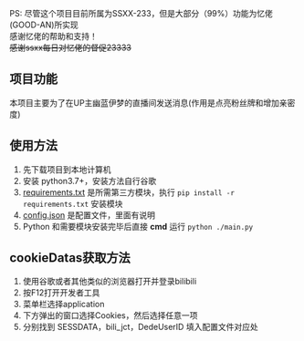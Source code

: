 PS: 尽管这个项目目前所属为SSXX-233，但是大部分（99%）功能为忆佬(GOOD-AN)所实现  
感谢忆佬的帮助和支持！  
~~感谢ssxx每日对忆佬的督促23333~~

## 项目功能
本项目主要为了在UP主幽蓝伊梦的直播间发送消息(作用是点亮粉丝牌和增加亲密度)

## 使用方法

1. 先下载项目到本地计算机
2. 安装 python3.7+，安装方法自行谷歌
3. [requirements.txt](requirements.txt) 是所需第三方模块，执行 `pip install -r requirements.txt` 安装模块
4. [config.json](config.json) 是配置文件，里面有说明
5. Python 和需要模块安装完毕后直接 **cmd** 运行 `python ./main.py`

## cookieDatas获取方法

1. 使用谷歌或者其他类似的浏览器打开并登录bilibili
2. 按F12打开开发者工具
3. 菜单栏选择application
4. 下方弹出的窗口选择Cookies，然后选择任意一项
5. 分别找到 SESSDATA，bili_jct，DedeUserID 填入配置文件对应处
